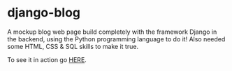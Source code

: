 # django-blog
A mockup blog web page build completely with the framework Django in the backend, using the Python programming language to do it! Also needed some HTML, CSS &amp; SQL skills to make it true.

To see it in action go <a href="http://159.65.219.11">HERE</a>.
